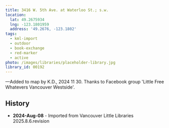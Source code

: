```yaml
---
title: 3416 W. 5th Ave. at Waterloo St.; s.w.
location:
  lat: 49.2675934
  lng: -123.1801959
  address: '49.2676, -123.1802'
tags:
  - kml-import
  - outdoor
  - book-exchange
  - red-marker
  - active
photo: /images/libraries/placeholder-library.jpg
library_id: 00192
---
```

—Added to map by K.D., 2024 11 30.
Thanks to Facebook group
 'Little Free Whatevers Vancouver Westside'.

## History
- **2024-Aug-08** - Imported from Vancouver Little Libraries 2025.8.6.revision
